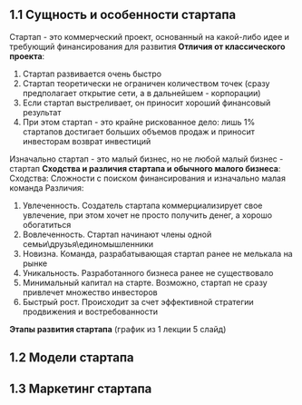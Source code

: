 ## 1.1 Сущность и особенности стартапа
Стартап - это коммерческий проект, основанный на какой-либо идее и требующий финансирования для развития
**Отличия от классического проекта**:
1. Стартап развивается очень быстро
2. Стартап теоретически не ограничен количеством точек (сразу предполагает открытие сети, а в дальнейшем - корпорации)
3. Если стартап выстреливает, он приносит хороший финансовый результат
4. При этом стартап - это крайне рискованное дело: лишь 1% стартапов достигает больших объемов продаж и приносит инвесторам возврат инвестиций

Изначально стартап - это малый бизнес, но не любой малый бизнес - стартап
**Сходства и различия стартапа и обычного малого бизнеса**:
Сходства: Сложности с поиском финансирования и изначально малая команда
Различия:
1. Увлеченность. Создатель стартапа коммерциализирует свое увлечение, при этом хочет не просто получить денег, а хорошо обогатиться
2. Вовлеченность. Стартап начинают члены одной семьи\друзья\единомышленники
3. Новизна. Команда, разрабатывающая стартап ранее не мелькала на рынке
4. Уникальность. Разработанного бизнеса ранее не существовало
5. Минимальный капитал на старте. Возможно, стартап не сразу привлечет множество инвесторов
6. Быстрый рост. Происходит за счет эффективной стратегии продвижения и востребованности

**Этапы развития стартапа**
(график из 1 лекции 5 слайд)
## 1.2 Модели стартапа
## 1.3 Маркетинг стартапа